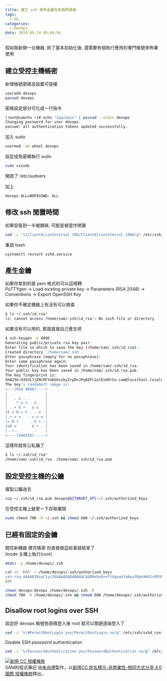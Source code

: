 ```yaml
---
title: 建立 ssh 使用金鑰及免詢問連線
tags:
  - OS
categories:
  - DevOps
date: 2019-05-24 09:49:58
---
```



假如我新開一台機器, 除了基本初始化後, 還需要有個執行應用的專門帳號來佈署使用

<!--more-->

## 建立受控主機帳密
新增帳號密碼並設置可提權
``` bash
useradd devops
passwd devops
```
密碼設定部分可化成一行指令
``` bash
[root@samchu ~]# echo "1qaz2wsx" | passwd --stdin devops
Changing password for user devops.
passwd: all authentication tokens updated successfully.
```

加入 sudo
``` bash
usermod -aG wheel devops
```

設定成免密碼執行 sudo
``` bash
sudo visudo
```
開啟了 /etc/sudoers

加上
```
devops ALL=NOPASSWD: ALL
```

## 修改 ssh 閒置時間

如果安裝到一半被踢掉, 可能是被當作閒置
``` bash
sed -i "s/ClientAliveInterval 300/ClientAliveInterval 1800/g" /etc/ssh/sshd_config
```

重啟 bash
```
systemctl restart sshd.service
```

## 產生金鑰
如果你拿到的是 pem 格式的可以這樣轉  
PuTTYgen -> Load existing private key -> Parameters (RSA 2048) -> Converdions -> Export OpenSSH Key

如果你不確定機器上有沒有可以檢查
``` bash
$ ls ~/.ssh/id_rsa*
ls: cannot access /home/sam/.ssh/id_rsa*: No such file or directory
```

如果沒有可以用的, 那就直接自己產生吧
``` bash
$ ssh-keygen -b 4096
Generating public/private rsa key pair.
Enter file in which to save the key (/home/sam/.ssh/id_rsa):
Created directory '/home/sam/.ssh'.
Enter passphrase (empty for no passphrase):
Enter same passphrase again:
Your identification has been saved in /home/sam/.ssh/id_rsa.
Your public key has been saved in /home/sam/.ssh/id_rsa.pub.
The key fingerprint is:
SHA256:H39JL7jENrRFYoKGhssbyZrpDvJPqASPc1elEvkMrCw sam@localhost.localdomain
The key's randomart image is:
+---[RSA 4096]----+
|                 |
|   . o . .       |
|    * o + . o .  |
| . + O +   o o   |
|E o B = S . . o  |
|.+ = =   . = = o |
|=.B +     . O + .|
|oB o       o + . |
|..+..       .    |
+----[SHA256]-----+
```

這樣你就有公私鑰了
``` bash
$ ls ~/.ssh/id_rsa*
/home/sam/.ssh/id_rsa  /home/sam/.ssh/id_rsa.pub
```

## 設定受控主機的公鑰

複製公鑰過去
``` bash
scp ~/.ssh/id_rsa.pub devops@${TARGET_IP}:~/.ssh/authorized_keys
```

在受控主機上變更一下存取權限
``` bash
sudo chmod 700 -R ~/.ssh && chmod 600 ~/.ssh/authorized_keys
```

## 已經有固定的金鑰

開完新機器 建完帳密 你直接做這些事就結束了  
linode 主機上執行(root)
``` bash
mkdir -p /home/devops/.ssh

cat << 'EOF' > /home/devops/.ssh/authorized_keys
ssh-rsa AAAAB3NzaC1yc2EAAAADAQABAAACAQDNx0v6+eftUgswdJaNyafRpK4mO2+D93FYOT10k+7KHSAacgkd4n/L7M0qlvb066RahCsuiowmEtp9kjLxVlqF9uQDlRMVN+Yorduui  +8A3mXvqNPfMYvCYVinP6adl/+9SrOadSP20bBXQHXBpgz0q1SHBTsI4ETfplBKwfAx2hCy08IcZwcafITVOSRa5/SN+w== sam@zhushanglide-MacBook-Air.local
EOF

chown devops:devops /home/devops/.ssh -R
chmod 700 -R /home/devops/.ssh && chmod 600 /home/devops/.ssh/authorized_keys
```

## Disallow root logins over SSH
設定好 devops 帳號免密碼登入後 root 就可以關避遠端登入了
``` bash
sed -i "s/#PermitRootLogin yes/PermitRootLogin no/g" /etc/ssh/sshd_config
```

Disable SSH password authentication
``` bash
sed -i "s/PasswordAuthentication yes/PasswordAuthentication no/g" /etc/ssh/sshd_config
```



<a rel="license" href="http://creativecommons.org/licenses/by-nc-sa/4.0/"><img alt="創用 CC 授權條款" style="border-width:0" src="https://i.creativecommons.org/l/by-nc-sa/4.0/88x31.png" /></a><br /><span xmlns:dct="http://purl.org/dc/terms/" property="dct:title">SAM的程式筆記 </span>由<a xmlns:cc="http://creativecommons.org/ns#" href="https://blog.samchu.dev/" property="cc:attributionName" rel="cc:attributionURL">朱尚禮</a>製作，以<a rel="license" href="http://creativecommons.org/licenses/by-nc-sa/4.0/">創用CC 姓名標示-非商業性-相同方式分享 4.0 國際 授權條款</a>釋出。